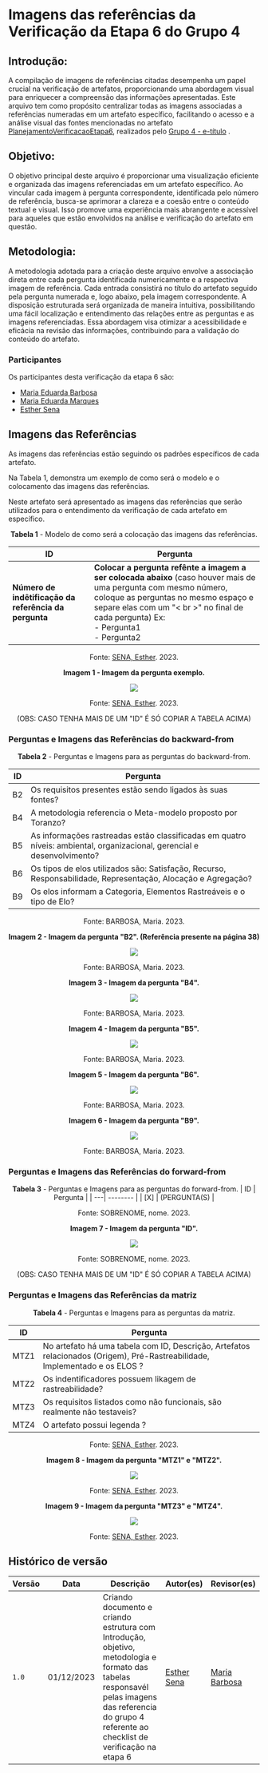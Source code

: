 # Imagens das referências da Verificação da Etapa 6 do Grupo 4

## Introdução:

A compilação de imagens de referências citadas desempenha um papel crucial na verificação de artefatos, proporcionando uma abordagem visual para enriquecer a compreensão das informações apresentadas. Este arquivo tem como propósito centralizar todas as imagens associadas a referências numeradas em um artefato específico, facilitando o acesso e a análise visual das fontes mencionadas no artefato [PlanejamentoVerificacaoEtapa6](https://github.com/Requisitos-de-Software/2023.2-e-Titulo/blob/main/docs/verificacao/verificacaoGrupo4/etapa6/PlanejamentoVerificacaoEtapa6.md), realizados pelo [Grupo 4 - e-título](https://github.com/Requisitos-de-Software/2023.2-e-Titulo) .

## Objetivo:

O objetivo principal deste arquivo é proporcionar uma visualização eficiente e organizada das imagens referenciadas em um artefato específico. Ao vincular cada imagem à pergunta correspondente, identificada pelo número de referência, busca-se aprimorar a clareza e a coesão entre o conteúdo textual e visual. Isso promove uma experiência mais abrangente e acessível para aqueles que estão envolvidos na análise e verificação do artefato em questão.

## Metodologia:

A metodologia adotada para a criação deste arquivo envolve a associação direta entre cada pergunta identificada numericamente e a respectiva imagem de referência. Cada entrada consistirá no título do artefato seguido pela pergunta numerada e, logo abaixo, pela imagem correspondente. A disposição estruturada será organizada de maneira intuitiva, possibilitando uma fácil localização e entendimento das relações entre as perguntas e as imagens referenciadas. Essa abordagem visa otimizar a acessibilidade e eficácia na revisão das informações, contribuindo para a validação do conteúdo do artefato.

### Participantes

Os participantes desta verificação da etapa 6 são:

- [Maria Eduarda Barbosa](https://github.com/Madu01)
- [Maria Eduarda Marques](https://github.com/EduardaSMarques) 
- [Esther Sena](https://github.com/esmsena)

## Imagens das Referências

As imagens das referências estão seguindo os padrões específicos de cada artefato.

Na Tabela 1, demonstra um exemplo de como será o modelo e o colocamento das imagens das referências.

Neste artefato será apresentado as imagens das referências que serão utilizados para o entendimento da verificação de cada artefato em específico.

<center>

**Tabela 1** - Modelo de como será a colocação  das imagens das referências.

| ID | Pergunta | 
| ---| -------- |
| **Número de indêtificação da referência da pergunta**  | **Colocar a pergunta refênte a imagem a ser colocada abaixo** (caso houver mais de uma pergunta com mesmo número, coloque as perguntas no mesmo espaço e separe elas com um "< br >" no final de cada pergunta) Ex: <br> - Pergunta1 <br> - Pergunta2 <br> |

Fonte: [SENA, Esther](https://github.com/esmsena). 2023.

**Imagem 1 - Imagem da pergunta exemplo.**

<td><img src=./imgs/referencias.avif></td> 

Fonte: [SENA, Esther](https://github.com/esmsena). 2023.

(OBS: CASO TENHA MAIS DE UM "ID" É SÓ COPIAR A TABELA ACIMA)


</center>


### Perguntas e Imagens das Referências do backward-from
<center>

**Tabela 2** - Perguntas e Imagens para as perguntas do backward-from.

| ID | Pergunta | 
| ---| -------- |
| B2 | Os requisitos presentes estão sendo ligados às suas fontes? |
| B4 | A metodologia referencia o Meta-modelo proposto por Toranzo? |
| B5 | As informações rastreadas estão classificadas em quatro níveis: ambiental, organizacional, gerencial e desenvolvimento? |
| B6 |  Os tipos de elos utilizados são: Satisfação, Recurso, Responsabilidade, Representação, Alocação e Agregação? |
| B9 |  Os elos informam a Categoria, Elementos Rastreáveis e o tipo de Elo? |

Fonte: BARBOSA, Maria. 2023.

**Imagem 2 - Imagem da pergunta "B2". (Referência presente na página 38)**

<td><img src=./imgs/backwardRef1.png></td> 

Fonte: BARBOSA, Maria. 2023.

**Imagem 3 - Imagem da pergunta "B4".**

<td><img src=./imgs/backwardRef2.png></td> 

Fonte: BARBOSA, Maria. 2023.

**Imagem 4 - Imagem da pergunta "B5".** 

<td><img src=./imgs/backwardRef3.png></td> 

Fonte: BARBOSA, Maria. 2023.

**Imagem 5 - Imagem da pergunta "B6".** 

<td><img src=./imgs/backwardRef4.png></td> 

Fonte: BARBOSA, Maria. 2023.

**Imagem 6 - Imagem da pergunta "B9".** 

<td><img src=./imgs/backwardRef5.png></td> 

Fonte: BARBOSA, Maria. 2023.



</center>

### Perguntas e Imagens das Referências do forward-from
<center>

**Tabela 3** - Perguntas e Imagens para as perguntas do forward-from.
| ID | Pergunta | 
| ---| -------- |
| [X]  | (PERGUNTA(S) |

Fonte: SOBRENOME, nome. 2023.

**Imagem 7 - Imagem da pergunta "ID".**

<td><img src=./imgs/---></td> 

Fonte: SOBRENOME, nome. 2023.

(OBS: CASO TENHA MAIS DE UM "ID" É SÓ COPIAR A TABELA ACIMA)

</center>

### Perguntas e Imagens das Referências da matriz

<center>
  
**Tabela 4** - Perguntas e Imagens para as perguntas da matriz.

| ID | Pergunta | 
| ---| -------- |
| MTZ1 | No artefato há uma tabela com ID, Descrição,	Artefatos relacionados (Origem), Pré-Rastreabilidade,	Implementado e os ELOS ? |  |   |
| MTZ2 | Os indentificadores possuem likagem de rastreabilidade? |  ||
| MTZ3 | Os requisitos listados como não funcionais, são realmente não testaveis?   |  |   |
| MTZ4 | O artefato possui legenda ? |  |  |

Fonte: [SENA, Esther](https://github.com/esmsena). 2023.

**Imagem 8 - Imagem da pergunta "MTZ1" e "MTZ2".**

<td><img src=./imgs/1Matriz.png></td> 

Fonte: [SENA, Esther](https://github.com/esmsena). 2023.

**Imagem 9 - Imagem da pergunta "MTZ3" e "MTZ4".** 

<td><img src=./imgs/2Matriz.png></td> 

Fonte: [SENA, Esther](https://github.com/esmsena). 2023.

</center>


## Histórico de versão 

| Versão | Data       | Descrição   | Autor(es)   | Revisor(es) |
| ------ | ---------- | ----------- | ------------ | ---------- |
| `1.0`  | 01/12/2023 | Criando documento e criando estrutura com Introdução, objetivo, metodologia e formato das tabelas responsavél pelas imagens das referencia do grupo 4 referente ao checklist de verificação na etapa 6| [Esther Sena](https://github.com/esmsena)  |  [Maria Barbosa](https://github.com/Madu01)  |
